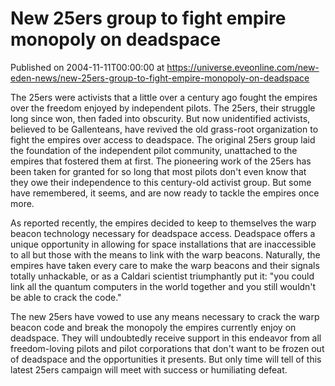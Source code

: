 # New 25ers group to fight empire monopoly on deadspace
Published on 2004-11-11T00:00:00 at https://universe.eveonline.com/new-eden-news/new-25ers-group-to-fight-empire-monopoly-on-deadspace

The 25ers were activists that a little over a century ago fought the empires over the freedom enjoyed by independent pilots. The 25ers, their struggle long since won, then faded into obscurity. But now unidentified activists, believed to be Gallenteans, have revived the old grass-root organization to fight the empires over access to deadspace. The original 25ers group laid the foundation of the independent pilot community, unattached to the empires that fostered them at first. The pioneering work of the 25ers has been taken for granted for so long that most pilots don't even know that they owe their independence to this century-old activist group. But some have remembered, it seems, and are now ready to tackle the empires once more.   
  
As reported recently, the empires decided to keep to themselves the warp beacon technology necessary for deadspace access. Deadspace offers a unique opportunity in allowing for space installations that are inaccessible to all but those with the means to link with the warp beacons. Naturally, the empires have taken every care to make the warp beacons and their signals totally unhackable, or as a Caldari scientist triumphantly put it: "you could link all the quantum computers in the world together and you still wouldn't be able to crack the code."   
  
The new 25ers have vowed to use any means necessary to crack the warp beacon code and break the monopoly the empires currently enjoy on deadspace. They will undoubtedly receive support in this endeavor from all freedom-loving pilots and pilot corporations that don't want to be frozen out of deadspace and the opportunities it presents. But only time will tell of this latest 25ers campaign will meet with success or humiliating defeat.
